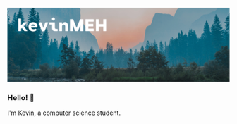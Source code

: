 <a href="https://unsplash.com/photos/NRQV-hBF10M"><img src="Banner.png" width="800" height="auto"></a>

### Hello! 👋

I'm Kevin, a computer science student.
